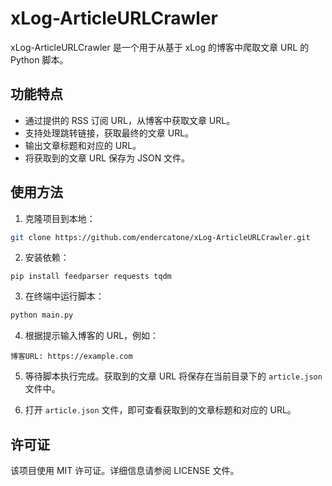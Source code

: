 # xLog-ArticleURLCrawler

xLog-ArticleURLCrawler 是一个用于从基于 xLog 的博客中爬取文章 URL 的 Python 脚本。

## 功能特点

- 通过提供的 RSS 订阅 URL，从博客中获取文章 URL。
- 支持处理跳转链接，获取最终的文章 URL。
- 输出文章标题和对应的 URL。
- 将获取到的文章 URL 保存为 JSON 文件。

## 使用方法

1. 克隆项目到本地：
```bash
git clone https://github.com/endercatone/xLog-ArticleURLCrawler.git
```

2. 安装依赖：

```
pip install feedparser requests tqdm
```

3. 在终端中运行脚本：

```bash
python main.py
```

4. 根据提示输入博客的 URL，例如：

```
博客URL: https://example.com
```

5. 等待脚本执行完成。获取到的文章 URL 将保存在当前目录下的 `article.json` 文件中。

6. 打开 `article.json` 文件，即可查看获取到的文章标题和对应的 URL。

## 许可证

该项目使用 MIT 许可证。详细信息请参阅 LICENSE 文件。